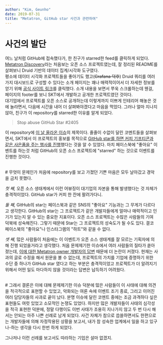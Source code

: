 ```yaml
---
author: "Kim, Geunho"
date: 2019-07-31
title: "Metatron, GitHub star 사건과 관련하여"
---
```


# 사건의 발단
여느 날처럼 GitHub에 접속했다가, 한 친구가 starred한 feed를 클릭하게 되었다. [Metatron Discovery](https://github.com/metatron-app/metatron-discovery)라는 처음보는 오픈 소스 프로젝트였는데, 잘 정리된 README를 살펴보니 Druid 기반의 데이터 집계/시각화 도구였다.  
평소에 데이터 시각화 프로젝트들을 좋아기도 했고(~~Grafana 덕후~~) Druid 쿼리를 여러가지 대시보드로 구성할 수 있다는 소개 페이지는 꽤나 매력적이어서 더 자세한 정보를 얻기 위해 [공식 사이트 링크](https://metatron.app/)를 클릭했다. 소개 내용을 보면서 쭈욱 스크롤하는데 웬걸, 페이지의 footer를 보니 SKT에서 개발하고 공개한 프로젝트였던 것이다.   
대기업에서 프로젝트를 오픈 소스로 공개하는데 이렇게까지 이쁘게 인테리어 해놓은 것에 놀라면서, 다음에 시간을 내어 더 살펴봐야겠다고 마음을 먹었다. 그러나 얼마 지나지 않아, 친구가 이 repository를 starred한 이유를 알게 되었다. 

> Stop abuse GitHub Star #2405

이 repository에 [이 날 올라온 이슈](https://github.com/metatron-app/metatron-discovery/issues/2405)의 제목이다. 줄줄이 수없이 달린 코멘트들을 살펴보면서, SKT에서 이 프로젝트의 홍보를 목적으로 [GitHub star를 하면 커피 기프티콘과 같은 사은품을 주는 행사를 진행](http://web.archive.org/web/20190729114458/http://b2b.tworld.co.kr/bizts/special/eventMetatron.bs)했다는 것을 알 수 있었다. 마치 페이스북에 "좋아요" 이벤트를 하는것 처럼 GitHub의 오픈 소스 프로젝트에 "starred" 하는 것으로 이벤트를 진행한 것이다. 

<br/>
# 무엇이 문제인가
처음에 repository를 보고 가졌던 기쁜 마음은 모두 날아갔고 경악을 금치 못했다.  

_첫 째,_ 오픈 소스 생태계에서 이런 어뷰징이 대기업의 자본을 통해 발생했다는 것 자체가 충격적이었다. GitHub star가 커피 한 잔에 팔려가다니.

_둘 째,_ GitHub의 star는 페이스북과 같은 SNS의 "좋아요" 기능과는 그 무게가 다르다고 생각한다. GitHub의 star는 그 프로젝트가 같은 개발자들에게 얼마나 매력적이고 인기가 있는지 알 수 있는 중요한 지표이다. 오픈 소스 프로젝트는 수많은 사람들의 기여 덕북에 성숙해진다. 그렇기 때문에 Star는 그 프로젝트의 성숙도가 될 수도 있다. 결코 페이스북의 "좋아요"나 인스타그램의 "하트"와 같을 수 없다.  

_셋 째,_ 많은 사람들이 처음에는 이 이벤트가 오픈 소스 생태계를 잘 모르는 기획자에 의해 진행 되었을거라고 생각했다. 처음 문제제기한 이슈에서 여러 사람들의 질타가 쏟아졌는데, [이에 대한 Metatron owner 개발자의 답변](https://github.com/metatron-app/metatron-discovery/issues/2405#issuecomment-516196067) 때문에 더 논란이 커졌다. 현재는 사과의 글로 수정을 해서 원문을 볼 수 없는데, 프로젝트의 가치를 기업에 증명하기 위한 수단 중 하나가 GitHub star 였다고 하는 부분은 충격적이었고 프로젝트가 더 알려지기 위해서 어떤 일도 마다하지 않을 것이라는 답변은 납득하기 어려웠다.

<br/>
# 그래서 결론은
이에 대해 문제제기한 이슈 덕분에 많은 사람들이 이 사태에 대해 의견을 적극적으로 표현할 수 있었고, 악화되는 여론 속에 이벤트 조기 종료, 그리고 이어진 여러 담당자들의 사과로 끝이 났다.  
분명 이슈에 달린 코멘트 중에는 조금 과격하다 싶은 표현들도 여럿 있었고 소모적인 논쟁도 있었다. 하지만 많은 개발자들이 사태의 심각성을 적극 표현한 덕분에, 정말 다행이도 이번 사태가 조용히 지나가지 않고 두 번 다시 해서는 안되는 아주 나쁜 선례로 남게 되었다.  
사건 자체가 참으로 씁쓸하면서도 한편으로는 개발자들에 의해 자정작용된 상황을 보고서, 내가 참 성숙한 업계에서 일을 하고 있구나-하는 생각을 다시 한번 하게 되었다.  

그나저나 이런 선례를 보고서도 따라하는 기업은 설마 없겠지.
